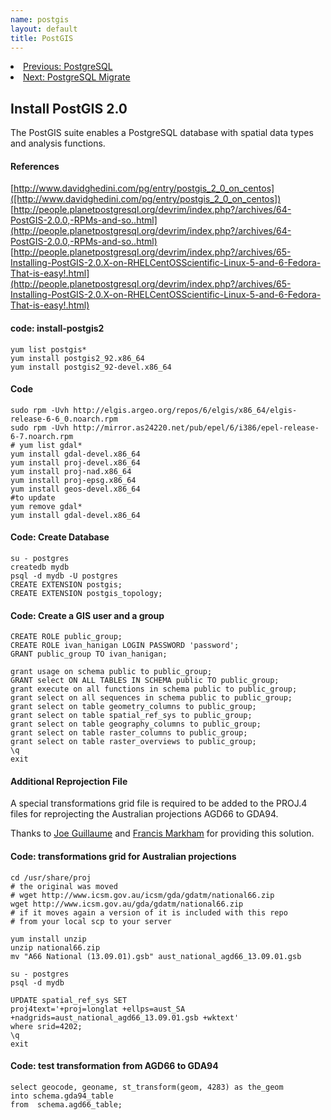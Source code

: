 ```yaml
--- 
name: postgis
layout: default
title: PostGIS
---
```


<li><a href="/postgresql.html">Previous: PostgreSQL</a></li>
<li><a href="/postgres-migrate.html">Next: PostgreSQL Migrate</a></li>


## Install PostGIS 2.0
The PostGIS suite enables a PostgreSQL database with spatial data types and analysis functions.

#### References   
 [http://www.davidghedini.com/pg/entry/postgis_2_0_on_centos]([http://www.davidghedini.com/pg/entry/postgis_2_0_on_centos])
    [http://people.planetpostgresql.org/devrim/index.php?/archives/64-PostGIS-2.0.0,-RPMs-and-so..html](http://people.planetpostgresql.org/devrim/index.php?/archives/64-PostGIS-2.0.0,-RPMs-and-so..html)
    [http://people.planetpostgresql.org/devrim/index.php?/archives/65-Installing-PostGIS-2.0.X-on-RHELCentOSScientific-Linux-5-and-6-Fedora-That-is-easy!.html](http://people.planetpostgresql.org/devrim/index.php?/archives/65-Installing-PostGIS-2.0.X-on-RHELCentOSScientific-Linux-5-and-6-Fedora-That-is-easy!.html)

#### code: install-postgis2
    yum list postgis*
    yum install postgis2_92.x86_64 
    yum install postgis2_92-devel.x86_64

#### Code
    sudo rpm -Uvh http://elgis.argeo.org/repos/6/elgis/x86_64/elgis-release-6-6_0.noarch.rpm
    sudo rpm -Uvh http://mirror.as24220.net/pub/epel/6/i386/epel-release-6-7.noarch.rpm
    # yum list gdal*
    yum install gdal-devel.x86_64 
    yum install proj-devel.x86_64
    yum install proj-nad.x86_64
    yum install proj-epsg.x86_64 
    yum install geos-devel.x86_64
    #to update
    yum remove gdal*
    yum install gdal-devel.x86_64

#### Code: Create Database
    su - postgres 
    createdb mydb
    psql -d mydb -U postgres  
    CREATE EXTENSION postgis;  
    CREATE EXTENSION postgis_topology;

#### Code: Create a GIS user and a group
    CREATE ROLE public_group;
    CREATE ROLE ivan_hanigan LOGIN PASSWORD 'password';
    GRANT public_group TO ivan_hanigan;

    grant usage on schema public to public_group;
    GRANT select ON ALL TABLES IN SCHEMA public TO public_group;
    grant execute on all functions in schema public to public_group;
    grant select on all sequences in schema public to public_group;
    grant select on table geometry_columns to public_group;
    grant select on table spatial_ref_sys to public_group;
    grant select on table geography_columns to public_group;
    grant select on table raster_columns to public_group;
    grant select on table raster_overviews to public_group;
    \q
    exit

#### Additional Reprojection File
A special transformations grid file is required to be added to the PROJ.4 files for reprojecting the Australian projections AGD66 to GDA94.

Thanks to [Joe Guillaume](https://github.com/josephguillaume) and [Francis Markham](http://stackoverflow.com/users/103225/fmark) for providing this solution.

#### Code: transformations grid for Australian projections
    cd /usr/share/proj
    # the original was moved
    # wget http://www.icsm.gov.au/icsm/gda/gdatm/national66.zip
    wget http://www.icsm.gov.au/gda/gdatm/national66.zip
    # if it moves again a version of it is included with this repo
    # from your local scp to your server
     
    yum install unzip
    unzip national66.zip
    mv "A66 National (13.09.01).gsb" aust_national_agd66_13.09.01.gsb

    su - postgres 
    psql -d mydb

    UPDATE spatial_ref_sys SET
    proj4text='+proj=longlat +ellps=aust_SA +nadgrids=aust_national_agd66_13.09.01.gsb +wktext'
    where srid=4202;
    \q
    exit

#### Code: test transformation from AGD66 to GDA94
    select geocode, geoname, st_transform(geom, 4283) as the_geom
    into schema.gda94_table
    from  schema.agd66_table;
